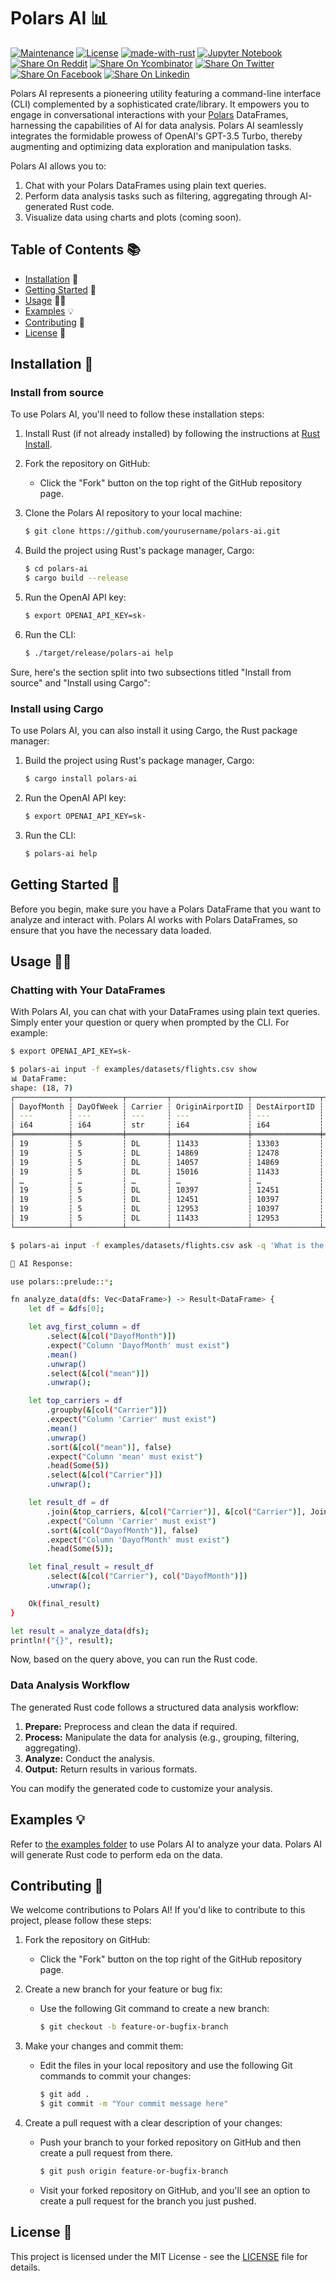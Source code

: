 # Polars AI 📊

[![Maintenance](https://img.shields.io/badge/Maintained%3F-yes-green.svg)](https://github.com/wiseaidev)
[![License](https://img.shields.io/badge/License-Apache_2.0-blue.svg)](https://opensource.org/licenses/Apache-2.0)
[![made-with-rust](https://img.shields.io/badge/Made%20with-Rust-1f425f.svg?logo=rust&logoColor=white)](https://www.rust-lang.org/)
[![Jupyter Notebook](https://img.shields.io/badge/Jupyter-Notebook-blue.svg?logo=Jupyter&logoColor=orange)](https://jupyter.org/)
[![Share On Reddit](https://img.shields.io/badge/share%20on-reddit-red?style=flat-square&logo=reddit)](https://reddit.com/submit?url=https://github.com/wiseaidev/polars-ai&amp;title=A%20CLI%20and%20a%20library%20for%20interacting%20with%20Polars%20DataFrames%20using%20natural%20language%20queries%20and%20AI.)
[![Share On Ycombinator](https://img.shields.io/badge/share%20on-hacker%20news-orange?style=flat-square&logo=ycombinator&amp;w=256&amp;q=751x)](https://news.ycombinator.com/submitlink?u=https://github.com/wiseaidev/polars-ai&amp;t=A%20CLI%20and%20a%20library%20for%20interacting%20with%20Polars%20DataFrames%20using%20natural%20language%20queries%20and%20AI.)
[![Share On Twitter](https://img.shields.io/badge/share%20on-twitter-03A9F4?style=flat-square&logo=twitter&amp;w=128&amp;q=751x)](https://twitter.com/share?url=https://github.com/wiseaidev/polars-ai&amp;text=A%20CLI%20and%20a%20library%20for%20interacting%20with%20Polars%20DataFrames%20using%20natural%20language%20queries%20and%20AI.)
[![Share On Facebook](https://img.shields.io/badge/share%20on-facebook-1976D2?style=flat-square&logo=facebook&amp;w=256&amp;q=751x)](https://www.facebook.com/sharer/sharer.php?u=https://github.com/wiseaidev/polars-ai)
[![Share On Linkedin](https://img.shields.io/badge/share%20on-linkedin-3949AB?style=flat-square&logo=linkedin&amp;w=256&amp;q=751x)](https://www.linkedin.com/shareArticle?url=https://github.com/wiseaidev/polars-ai&amp;title=A%20CLI%20and%20a%20library%20for%20interacting%20with%20Polars%20DataFrames%20using%20natural%20language%20queries%20and%20AI.)

Polars AI represents a pioneering utility featuring a command-line interface (CLI) complemented by a sophisticated crate/library. It empowers you to engage in conversational interactions with your [Polars](https://github.com/pola-rs/polars) DataFrames, harnessing the capabilities of AI for data analysis. Polars AI seamlessly integrates the formidable prowess of OpenAI's GPT-3.5 Turbo, thereby augmenting and optimizing data exploration and manipulation tasks.

Polars AI allows you to:

1. Chat with your Polars DataFrames using plain text queries.
1. Perform data analysis tasks such as filtering, aggregating through AI-generated Rust code.
1. Visualize data using charts and plots (coming soon).

## Table of Contents 📚

- [Installation](#installation) 🚀
- [Getting Started](#getting-started) 🏁
- [Usage](#usage) 🧑‍💻
- [Examples](#examples) 💡
- [Contributing](#contributing) 🤝
- [License](#license) 📜

## Installation 🚀

### Install from source

To use Polars AI, you'll need to follow these installation steps:

1. Install Rust (if not already installed) by following the instructions at [Rust Install](https://www.rust-lang.org/tools/install).

1. Fork the repository on GitHub:
   - Click the "Fork" button on the top right of the GitHub repository page.

1. Clone the Polars AI repository to your local machine:

   ```sh
   $ git clone https://github.com/yourusername/polars-ai.git
   ```

1. Build the project using Rust's package manager, Cargo:

   ```sh
   $ cd polars-ai
   $ cargo build --release
   ```

1. Run the OpenAI API key:

   ```sh
   $ export OPENAI_API_KEY=sk-
   ```

1. Run the CLI:

   ```sh
   $ ./target/release/polars-ai help
   ```

Sure, here's the section split into two subsections titled "Install from source" and "Install using Cargo":

### Install using Cargo

To use Polars AI, you can also install it using Cargo, the Rust package manager:

1. Build the project using Rust's package manager, Cargo:

   ```sh
   $ cargo install polars-ai
   ```

1. Run the OpenAI API key:

   ```sh
   $ export OPENAI_API_KEY=sk-
   ```

1. Run the CLI:

   ```sh
   $ polars-ai help
   ```

## Getting Started 🏁

Before you begin, make sure you have a Polars DataFrame that you want to analyze and interact with. Polars AI works with Polars DataFrames, so ensure that you have the necessary data loaded.

## Usage 🧑‍💻

### Chatting with Your DataFrames

With Polars AI, you can chat with your DataFrames using plain text queries. Simply enter your question or query when prompted by the CLI. For example:

```sh
$ export OPENAI_API_KEY=sk-

$ polars-ai input -f examples/datasets/flights.csv show
📊 DataFrame:
shape: (18, 7)
┌────────────┬───────────┬─────────┬─────────────────┬───────────────┬──────────┬──────────┐
│ DayofMonth ┆ DayOfWeek ┆ Carrier ┆ OriginAirportID ┆ DestAirportID ┆ DepDelay ┆ ArrDelay │
│ ---        ┆ ---       ┆ ---     ┆ ---             ┆ ---           ┆ ---      ┆ ---      │
│ i64        ┆ i64       ┆ str     ┆ i64             ┆ i64           ┆ i64      ┆ i64      │
╞════════════╪═══════════╪═════════╪═════════════════╪═══════════════╪══════════╪══════════╡
│ 19         ┆ 5         ┆ DL      ┆ 11433           ┆ 13303         ┆ -3       ┆ 1        │
│ 19         ┆ 5         ┆ DL      ┆ 14869           ┆ 12478         ┆ 0        ┆ -8       │
│ 19         ┆ 5         ┆ DL      ┆ 14057           ┆ 14869         ┆ -4       ┆ -15      │
│ 19         ┆ 5         ┆ DL      ┆ 15016           ┆ 11433         ┆ 28       ┆ 24       │
│ …          ┆ …         ┆ …       ┆ …               ┆ …             ┆ …        ┆ …        │
│ 19         ┆ 5         ┆ DL      ┆ 10397           ┆ 12451         ┆ 71       ┆ null     │
│ 19         ┆ 5         ┆ DL      ┆ 12451           ┆ 10397         ┆ 75       ┆ null     │
│ 19         ┆ 5         ┆ DL      ┆ 12953           ┆ 10397         ┆ -1       ┆ null     │
│ 19         ┆ 5         ┆ DL      ┆ 11433           ┆ 12953         ┆ -3       ┆ null     │
└────────────┴───────────┴─────────┴─────────────────┴───────────────┴──────────┴──────────┘

$ polars-ai input -f examples/datasets/flights.csv ask -q 'What is the average of the first column?'

🤖 AI Response:

use polars::prelude::*;

fn analyze_data(dfs: Vec<DataFrame>) -> Result<DataFrame> {
    let df = &dfs[0];

    let avg_first_column = df
        .select(&[col("DayofMonth")])
        .expect("Column 'DayofMonth' must exist")
        .mean()
        .unwrap()
        .select(&[col("mean")])
        .unwrap();

    let top_carriers = df
        .groupby(&[col("Carrier")])
        .expect("Column 'Carrier' must exist")
        .mean()
        .unwrap()
        .sort(&[col("mean")], false)
        .expect("Column 'mean' must exist")
        .head(Some(5))
        .select(&[col("Carrier")])
        .unwrap();

    let result_df = df
        .join(&top_carriers, &[col("Carrier")], &[col("Carrier")], JoinType::Inner)
        .expect("Column 'Carrier' must exist")
        .sort(&[col("DayofMonth")], false)
        .expect("Column 'DayofMonth' must exist")
        .head(Some(5));

    let final_result = result_df
        .select(&[col("Carrier"), col("DayofMonth")])
        .unwrap();

    Ok(final_result)
}

let result = analyze_data(dfs);
println!("{}", result);
```

Now, based on the query above, you can run the Rust code.

### Data Analysis Workflow

The generated Rust code follows a structured data analysis workflow:

1. **Prepare:** Preprocess and clean the data if required.
1. **Process:** Manipulate the data for analysis (e.g., grouping, filtering, aggregating).
1. **Analyze:** Conduct the analysis.
1. **Output:** Return results in various formats.

You can modify the generated code to customize your analysis.

## Examples 💡

Refer to [the examples folder](examples) to use Polars AI to analyze your data. Polars AI will generate Rust code to perform eda on the data.

## Contributing 🤝

We welcome contributions to Polars AI! If you'd like to contribute to this project, please follow these steps:

1. Fork the repository on GitHub:
   - Click the "Fork" button on the top right of the GitHub repository page.

1. Create a new branch for your feature or bug fix:
   - Use the following Git command to create a new branch:

     ```sh
     $ git checkout -b feature-or-bugfix-branch
     ```

1. Make your changes and commit them:
   - Edit the files in your local repository and use the following Git commands to commit your changes:

     ```sh
     $ git add .
     $ git commit -m "Your commit message here"
     ```

1. Create a pull request with a clear description of your changes:
   - Push your branch to your forked repository on GitHub and then create a pull request from there.

     ```sh
     $ git push origin feature-or-bugfix-branch
     ```
   - Visit your forked repository on GitHub, and you'll see an option to create a pull request for the branch you just pushed.

## License 📜

This project is licensed under the MIT License - see the [LICENSE](LICENSE) file for details.
